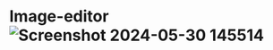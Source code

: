 # Image-editor![Screenshot 2024-05-30 145514](https://github.com/IndrajeetGautam/Image-editor/assets/140894561/3e1f2f33-832d-45b9-a40b-10bc24b3f002)
